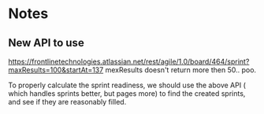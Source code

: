 # Notes

## New API to use   

https://frontlinetechnologies.atlassian.net/rest/agile/1.0/board/464/sprint?maxResults=100&startAt=137
mexResults doesn't return more then 50.. poo.


To properly calculate the sprint readiness, we should use the above API ( which handles sprints better, but pages more) to find the created sprints, and see if they are reasonably filled.

